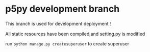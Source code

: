 # p5py development branch

This branch is used for development deployment！

All static resources have been compiled,and setting.py is modified

run `python manage.py createsuperuser` to create superuser
